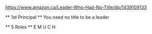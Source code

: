 https://www.amazon.ca/Leader-Who-Had-No-Title/dp/1439109133

** 1st Principal **
You need no title to be a leader

** 5 Roles **
E
M
U
C
H
